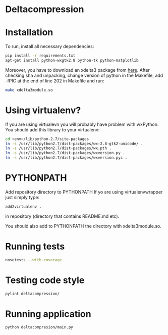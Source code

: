 Deltacompression
================

Installation
============
To run, install all necessary dependencies:
````bash
pip install -r requirements.txt
apt-get install python-wxgtk2.8 python-tk python-matplotlib
````
Moreover, you have to download an xdelta3 package from
[here](https://code.google.com/p/xdelta/downloads/detail?name=xdelta3.0z.tar.gz&can=2&q=).
After checking sha and unpacking, change version of python in the Makefile,
add -fPIC at the end of line 202 in Makefile and run:

````bash
make xdelta3module.so
````

Using virtualenv?
================
If you are using virtualevn you will probably have problem with wxPython.
You should add this library to your virtualenv:
````bash
cd <env>/lib/python-2.7/site-packages
ln -s /usr/lib/python2.7/dist-packages/wx-2.8-gtk2-unicode/ .
ln -s /usr/lib/python2.7/dist-packages/wx.pth .
ln -s /usr/lib/python2.7/dist-packages/wxversion.py .
ln -s /usr/lib/python2.7/dist-packages/wxversion.pyc .
````
PYTHONPATH
==========
Add repository directory to PYTHONPATH
If yo are using virtualenvwrapper just simply type:
````bash
add2virtualenv .
````
in repository (directory that contains README.md etc).

You should also add to PYTHONPATH the directory with xdelta3module.so.

Running tests
=============
````bash
nosetests --with-coverage
````
Testing code style
==================
````bash
pylint deltacompression/
````
Running application
===================
````bash
python deltacompresion/main.py
````

